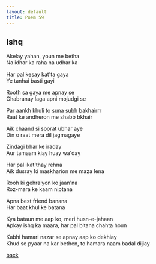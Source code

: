 ```yaml
---
layout: default
title: Poem 59
---
```


## Ishq

Akelay yahan, youn me betha \
Na idhar ka raha na udhar ka

Har pal kesay kat'ta gaya \
Ye tanhai basti gayi

Rooth sa gaya me apnay se \
Ghabranay laga apni mojudgi se

Par aankh khuli to suna subh bakhairrr \
Raat ke andheron me shabb bkhair

Aik chaand si soorat ubhar aye \
Din o raat mera dil jagmagaye

Zindagi bhar ke iraday \
Aur tamaam kiay huay wa'day

Har pal ikat'thay rehna \
Aik dusray ki maskharion me maza lena

Rooh ki gehraiyon ko jaan'na \
Roz-mara ke kaam niptana

Apna best friend banana \
Har baat khul ke batana

Kya bataun me aap ko, meri husn-e-jahaan \
Apkay ishq ka maara, har pal bitana chahta houn

Kabhi hamari nazar se apnay aap ko dekhiay \
Khud se pyaar na kar bethen, to hamara naam badal dijiay


 [back](../index-page.html)